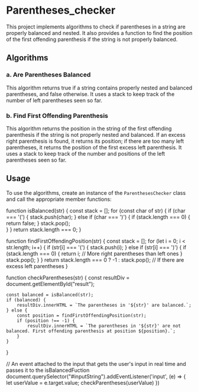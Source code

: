 # Parentheses_checker


This project implements algorithms to check if parentheses in a string are properly balanced and nested. It also provides a function to find the position of the first offending parenthesis if the string is not properly balanced.

## Algorithms

### a. Are Parentheses Balanced

This algorithm returns true if a string contains properly nested and balanced parentheses, and false otherwise. It uses a stack to keep track of the number of left parentheses seen so far.

### b. Find First Offending Parenthesis

This algorithm returns the position in the string of the first offending parenthesis if the string is not properly nested and balanced. If an excess right parenthesis is found, it returns its position; if there are too many left parentheses, it returns the position of the first excess left parenthesis. It uses a stack to keep track of the number and positions of the left parentheses seen so far.

## Usage

To use the algorithms, create an instance of the `ParenthesesChecker` class and call the appropriate member functions:

function isBalanced(str) {
    const stack = [];
    for (const char of str) {
        if (char === '(') {
            stack.push(char);
        } else if (char === ')') {
            if (stack.length === 0) {
                return false;
            }
            stack.pop();   
        }
    }
    return stack.length === 0; 
}


function findFirstOffendingPosition(str) {
    const stack = [];
    for (let i = 0; i < str.length; i++) {
        if (str[i] === '(') {
            stack.push(i);
        } else if (str[i] === ')') {
            if (stack.length === 0) {
                return i; // More right parentheses than left ones
            }
            stack.pop();
        }
    }
    return stack.length === 0 ? -1 : stack.pop(); // If there are excess left parentheses
}

function checkParentheses(str) {
    const resultDiv = document.getElementById("result");

    const balanced = isBalanced(str);
    if (balanced) {
        resultDiv.innerHTML = `The parentheses in '${str}' are balanced.`;
    } else {
        const position = findFirstOffendingPosition(str);
        if (position !== -1) {
            resultDiv.innerHTML = `The parentheses in '${str}' are not balanced. First offending parenthesis at position ${position}.`;
        }
    }
}

// An event attached to the input that gets the user's input in real time and passes it to the isBalancedFuction
document.querySelector("#inputString").addEventListener('input',
  (e) => {
    let userValue = e.target.value;
    checkParentheses(userValue)
  })

